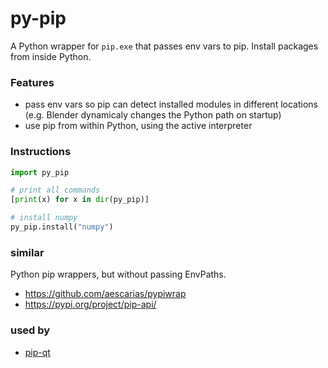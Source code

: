 # py-pip
A Python wrapper for `pip.exe` that passes env vars to pip.
Install packages from inside Python.

### Features
- pass env vars so pip can detect installed modules in different locations (e.g. Blender dynamicaly changes the Python path on startup)
- use pip from within Python, using the active interpreter

### Instructions
```python
import py_pip

# print all commands
[print(x) for x in dir(py_pip)]

# install numpy
py_pip.install("numpy")
```

### similar
Python pip wrappers, but without passing EnvPaths.

- https://github.com/aescarias/pypiwrap
- https://pypi.org/project/pip-api/

### used by
- [pip-qt](https://github.com/hannesdelbeke/pip-qt)
